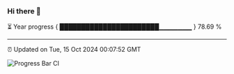 ### Hi there 👋

⏳ Year progress { ███████████████████████▁▁▁▁▁▁▁ } 78.69 %

---

⏰ Updated on Tue, 15 Oct 2024 00:07:52 GMT

![Progress Bar CI](https://github.com/EinsPommes/EinsPommes/blob/main/.github/workflows/main.yml)
